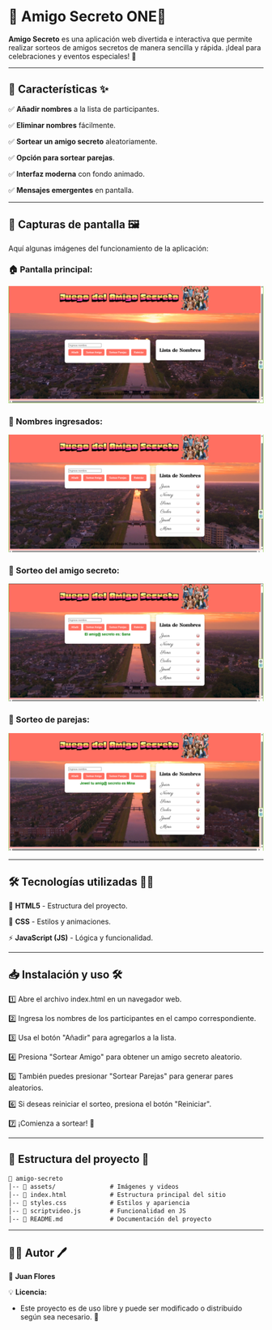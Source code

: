 # 🌟 Amigo Secreto ONE🎁

**Amigo Secreto** es una aplicación web divertida e interactiva que permite realizar sorteos de amigos secretos de manera sencilla y rápida. ¡Ideal para celebraciones y eventos especiales! 🎉

---

## 🚀 Características ✨

✅ **Añadir nombres** a la lista de participantes.

✅ **Eliminar nombres** fácilmente.

✅ **Sortear un amigo secreto** aleatoriamente.

✅ **Opción para sortear parejas**.

✅ **Interfaz moderna** con fondo animado.

✅ **Mensajes emergentes** en pantalla.

---

## 📸 Capturas de pantalla 🖼️

Aquí algunas imágenes del funcionamiento de la aplicación:

### 🏠 Pantalla principal:
![Pantalla Principal](./assets/pantallaprincipal.png)

### 📝 Nombres ingresados:
![Nombres ingresados](./assets/ingresodenombres.png)

### 🎁 Sorteo del amigo secreto:
![Sorteo Amigo Secreto](./assets/amigosecreto.png)

### 🔀 Sorteo de parejas:
![Sorteo de Parejas](./assets/parejasecreta.png)


---

## 🛠 Tecnologías utilizadas 🧑‍💻

🚀 **HTML5** - Estructura del proyecto.

🎨 **CSS** - Estilos y animaciones.

⚡ **JavaScript (JS)** - Lógica y funcionalidad.

---

## 📥 Instalación y uso 🛠️

1️⃣ Abre el archivo index.html en un navegador web. 

2️⃣ Ingresa los nombres de los participantes en el campo correspondiente.

3️⃣ Usa el botón "Añadir" para agregarlos a la lista. 

4️⃣ Presiona "Sortear Amigo" para obtener un amigo secreto aleatorio. 

5️⃣ También puedes presionar "Sortear Parejas" para generar pares aleatorios.

6️⃣ Si deseas reiniciar el sorteo, presiona el botón "Reiniciar".

7️⃣ ¡Comienza a sortear! 🎉

---

## 📂 Estructura del proyecto 📁
```
📂 amigo-secreto
│-- 📂 assets/               # Imágenes y videos
│-- 📜 index.html            # Estructura principal del sitio
│-- 📜 styles.css            # Estilos y apariencia
│-- 📜 scriptvideo.js        # Funcionalidad en JS
│-- 📜 README.md             # Documentación del proyecto
```

---

## 👨‍💻 Autor 🖊️

👤 **Juan Flores**


💡 **Licencia:**
- Este proyecto es de uso libre y puede ser modificado o distribuido según sea necesario. 🚀


